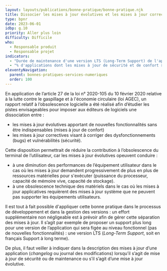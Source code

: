 ```yaml
---
layout: layouts/publications/bonne-pratique/bonne-pratique.njk
title: Dissocier les mises à jour évolutives et les mises à jour correctives
type: bpnr
date: 2023-06-01
idbp: g.10
priority: Aller plus loin
difficulty: Difficile
who:
  - Responsable produit
  - Responsable projet
indicators:
  - "Durée de maintenance d'une version LTS (Long-Term Support) de l'application > x années (à déterminer selon le contexte)"
  - "% d'applications dont les mises à jour de sécurité et de confort sont dissociées"
eleventyNavigation:
  parent: bonnes-pratiques-services-numeriques
  order: 100
---
```


En application de l’article 27 de la loi n° 2020-105 du 10 février 2020 relative à la lutte contre le gaspillage et à l'économie circulaire (loi AGEC), un rapport relatif à l’obsolescence logicielle a été réalisé afin d’étudier les pistes envisageables pour imposer aux éditeurs de logiciels une dissociation entre :
* les mises à jour évolutives apportant de nouvelles fonctionnalités sans être indispensables (mises à jour de confort)
* les mises à jour correctives visant à corriger des dysfonctionnements (bugs) et vulnérabilités (sécurité).

Cette disposition permettrait de réduire la contribution à l’obsolescence du terminal de l’utilisateur, car les mises à jour évolutives opeuvent conduire : 
* à une diminution des performances de l’équipement utilisateur dans le cas où les mises à jour demandent progressivement de plus en plus de ressources matérielles pour s'exécuter (puissance du processeur, capacité de mémoire vive, capacité de stockage).
*	à une obsolescence technique des matériels dans le cas où les mises à jour applicatives requièrent des mises à jour système que ne peuvent pas supporter les équipements utilisateurs.

Il est tout à fait possible d'appliquer cette bonne pratique dans le processus de développement et dans la gestion des versions : un effort supplémentaire non négligeable est à prévoir afin de gérer cette séparation des mises à jour. Il s’agit par exemple de proposer un support plus long pour une version de l’application qui sera figée au niveau fonctionnel (pas de nouvelles fonctionnalités) : une version LTS (_Long-Term Support_, soit en français Support à long terme).

De plus, il faut veiller à indiquer dans la description des mises à jour d’une application (*changelog* ou journal des modifications) lorsqu’il s’agit de mise à jour de sécurité ou de maintenance ou s’il s’agit d’une mise à jour évolutive.
